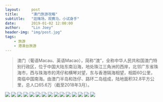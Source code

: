 ```yaml
---
layout:     post
title:      "澳门旅游攻略"
subtitle:   "逛赌场，观赛马，小试身手"
date:       2019-01-02 12:00:00
author:     "Lin Joey"
header-img: "img/post.jpg"
tags:
    - 旅游
    - 港澳台旅游
---
```

>澳门（葡语Macau、英语Macao），简称“澳”，全称中华人民共和国澳门特别行政区，位于中国大陆东南沿海，地处珠江三角洲的西岸，北邻广东省珠海市，西与珠海市的湾仔和横琴对望，东与香港隔海相望，相距60公里，南临中国南海。由澳门半岛和氹仔、路环二岛组成，陆地面积32.8平方公里，总人口65.6万（截至2018年3月）。

![](https://linjoey-image.oss-cn-beijing.aliyuncs.com/我是驴友-澳门旅游攻略_页面_01.jpg)
![](https://linjoey-image.oss-cn-beijing.aliyuncs.com/我是驴友-澳门旅游攻略_页面_02.jpg)
![](https://linjoey-image.oss-cn-beijing.aliyuncs.com/我是驴友-澳门旅游攻略_页面_03.jpg)
![](https://linjoey-image.oss-cn-beijing.aliyuncs.com/我是驴友-澳门旅游攻略_页面_04.jpg)
![](https://linjoey-image.oss-cn-beijing.aliyuncs.com/我是驴友-澳门旅游攻略_页面_05.jpg)
![](https://linjoey-image.oss-cn-beijing.aliyuncs.com/我是驴友-澳门旅游攻略_页面_06.jpg)
![](https://linjoey-image.oss-cn-beijing.aliyuncs.com/我是驴友-澳门旅游攻略_页面_07.jpg)
![](https://linjoey-image.oss-cn-beijing.aliyuncs.com/我是驴友-澳门旅游攻略_页面_08.jpg)
![](https://linjoey-image.oss-cn-beijing.aliyuncs.com/我是驴友-澳门旅游攻略_页面_09.jpg)
![](https://linjoey-image.oss-cn-beijing.aliyuncs.com/我是驴友-澳门旅游攻略_页面_10.jpg)
![](https://linjoey-image.oss-cn-beijing.aliyuncs.com/我是驴友-澳门旅游攻略_页面_11.jpg)
![](https://linjoey-image.oss-cn-beijing.aliyuncs.com/我是驴友-澳门旅游攻略_页面_12.jpg)
![](https://linjoey-image.oss-cn-beijing.aliyuncs.com/我是驴友-澳门旅游攻略_页面_13.jpg)
![](https://linjoey-image.oss-cn-beijing.aliyuncs.com/我是驴友-澳门旅游攻略_页面_14.jpg)
![](https://linjoey-image.oss-cn-beijing.aliyuncs.com/我是驴友-澳门旅游攻略_页面_15.jpg)
